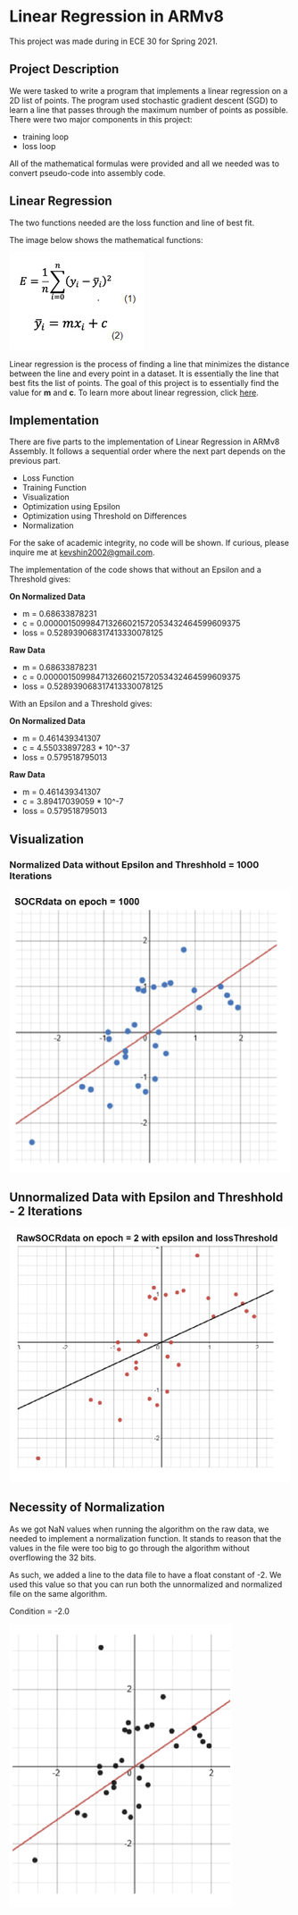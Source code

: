 # Linear Regression in ARMv8
This project was made during in ECE 30 for Spring 2021. 

## Project Description
We were tasked to write a program that implements a linear regression on a 2D list of points. The program used stochastic gradient descent (SGD) to learn a line that passes through the maximum number of points as possible. There were two major components in this project:
- training loop
- loss loop

All of the mathematical formulas were provided and all we needed was to convert pseudo-code into assembly code.

## Linear Regression
The two functions needed are the loss function and line of best fit. 

The image below shows the mathematical functions:

![Mathematical Function of the Functions](./imgs/functions.png)

Linear regression is the process of finding a line that minimizes the distance between the line and every point in a dataset. It is essentially the line that best fits the list of points. The goal of this project is to essentially find the value for __m__ and __c__. To learn more about linear regression, click [here](https://towardsdatascience.com/linear-regression-using-gradient-descent-97a6c8700931?gi=d2ca64c54661).

## Implementation
There are five parts to the implementation of Linear Regression in ARMv8 Assembly. It follows a sequential order where the next part depends on the previous part.
- Loss Function
- Training Function
- Visualization
- Optimization using Epsilon
- Optimization using Threshold on Differences
- Normalization

For the sake of academic integrity, no code will be shown. If curious, please inquire me at kevshin2002@gmail.com. 

The implementation of the code shows that without an Epsilon and a Threshold gives:

__On Normalized Data__
- m = 0.68633878231
- c = 0.000001509984713266021572053432464599609375
- loss = 0.528939068317413330078125

__Raw Data__
- m = 0.68633878231
- c = 0.000001509984713266021572053432464599609375
- loss = 0.528939068317413330078125

With an Epsilon and a Threshold gives:

__On Normalized Data__
- m = 0.461439341307
- c = 4.55033897283 * 10^-37
- loss = 0.579518795013

__Raw Data__
- m = 0.461439341307
- c = 3.89417039059 * 10^-7
- loss = 0.579518795013

## Visualization
### Normalized Data without Epsilon and Threshhold = 1000 Iterations
![Graph of Normalized Linear Regression without Optimization](./imgs/normalized_1000.png)

## Unnormalized Data with Epsilon and Threshhold - 2 Iterations
![Graph of Unnormalized Linear Regression witt Optimization](./imgs/unnormalized_2.png)

## Necessity of Normalization
As we got NaN values when running the algorithm on the raw data, we needed to implement a normalization function. It stands to reason that the values in the file were too big to go through the algorithm without overflowing the 32 bits. 

As such, we added a line to the data file to have a float constant of -2. We used this value so that you can run both the unnormalized and normalized file on the same algorithm.

Condition = -2.0

![Graph of Linear Regression with Float Constant of -2](./imgs/condition.png)